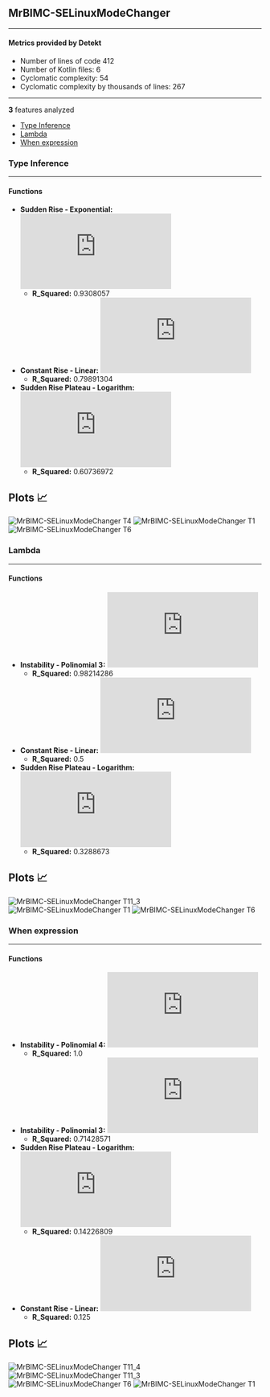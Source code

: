 ## MrBIMC-SELinuxModeChanger
----
#### Metrics provided by Detekt
* Number of lines of code 412
* Number of Kotlin files: 6
* Cyclomatic complexity: 54
* Cyclomatic complexity by thousands of lines: 267 

----
**3** features analyzed

*	<a href="#type_inference">Type Inference</a> 
*	<a href="#lambda">Lambda</a> 
*	<a href="#when_expr">When expression</a> 


### <a name="type_inference">Type Inference</a>
----
#### Functions
* **Sudden Rise - Exponential:** ![equation](http://latex.codecogs.com/svg.latex?1.441738x%5E%7B1.888319%7D%20&plus;%2036.687911)
    * **R_Squared:** 0.9308057
* **Constant Rise - Linear:** ![equation](http://latex.codecogs.com/svg.latex?2.1x%20&plus;%2034.3)
    * **R_Squared:** 0.79891304
* **Sudden Rise Plateau - Logarithm:** ![equation](http://latex.codecogs.com/svg.latex?5.00785%5Clog_%7B3.001995%7D%28x%29%20&plus;%2036.238035)
    * **R_Squared:** 0.60736972

**Plots** :chart_with_upwards_trend:
-----

![MrBIMC-SELinuxModeChanger T4](../plots/MrBIMC-SELinuxModeChanger_type_inference_T4.png)
![MrBIMC-SELinuxModeChanger T1](../plots/MrBIMC-SELinuxModeChanger_type_inference_T1.png)
![MrBIMC-SELinuxModeChanger T6](../plots/MrBIMC-SELinuxModeChanger_type_inference_T6.png)
### <a name="lambda">Lambda</a>
----
#### Functions
* **Instability - Polinomial 3:** ![equation](http://latex.codecogs.com/svg.latex?('0.166667x%5E3%20&plus;-1.214286x%5E2%20&plus;%202.619048x%20&plus;%2015.4',))
    * **R_Squared:** 0.98214286
* **Constant Rise - Linear:** ![equation](http://latex.codecogs.com/svg.latex?0.4x%20&plus;%2016.2)
    * **R_Squared:** 0.5
* **Sudden Rise Plateau - Logarithm:** ![equation](http://latex.codecogs.com/svg.latex?0.992161%5Clog_%7B3.418748%7D%28x%29%20&plus;%2016.627192)
    * **R_Squared:** 0.3288673

**Plots** :chart_with_upwards_trend:
-----

![MrBIMC-SELinuxModeChanger T11_3](../plots/MrBIMC-SELinuxModeChanger_lambda_T11_3.png)
![MrBIMC-SELinuxModeChanger T1](../plots/MrBIMC-SELinuxModeChanger_lambda_T1.png)
![MrBIMC-SELinuxModeChanger T6](../plots/MrBIMC-SELinuxModeChanger_lambda_T6.png)
### <a name="when_expr">When expression</a>
----
#### Functions
* **Instability - Polinomial 4:** ![equation](http://latex.codecogs.com/svg.latex?-0.166667x%5E4%20&plus;%201.833333x%5E3%20&plus;-6.833333x%5E2%20&plus;%2010.166667x%20&plus;%20-0.0)
    * **R_Squared:** 1.0
* **Instability - Polinomial 3:** ![equation](http://latex.codecogs.com/svg.latex?('-0.166667x%5E3%20&plus;1.428571x%5E2%20&plus;%20-3.404762x%20&plus;%207.2',))
    * **R_Squared:** 0.71428571
* **Sudden Rise Plateau - Logarithm:** ![equation](http://latex.codecogs.com/svg.latex?0.368514%5Clog_%7B4.008334%7D%28x%29%20&plus;%204.945853)
    * **R_Squared:** 0.14226809
* **Constant Rise - Linear:** ![equation](http://latex.codecogs.com/svg.latex?0.1x%20&plus;%204.9)
    * **R_Squared:** 0.125

**Plots** :chart_with_upwards_trend:
-----

![MrBIMC-SELinuxModeChanger T11_4](../plots/MrBIMC-SELinuxModeChanger_when_expr_T11_4.png)
![MrBIMC-SELinuxModeChanger T11_3](../plots/MrBIMC-SELinuxModeChanger_when_expr_T11_3.png)
![MrBIMC-SELinuxModeChanger T6](../plots/MrBIMC-SELinuxModeChanger_when_expr_T6.png)
![MrBIMC-SELinuxModeChanger T1](../plots/MrBIMC-SELinuxModeChanger_when_expr_T1.png)
